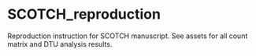 # SCOTCH_reproduction
Reproduction instruction for SCOTCH manuscript. See assets for all count matrix and DTU analysis results.
